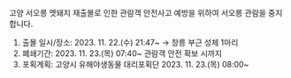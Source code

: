 고양 서오릉 멧돼지 재출몰로 인한 관람객 안전사고 예방을 위하여 서오릉 관람을 중지합니다.
1. 출몰 일시/장소: 2023. 11. 22.(수) 21:47~ → 창릉 부근 성체 1마리
2. 폐쇄기간: 2023. 11. 23.(목) 07:40~ 관람객 안전 확보 시까지
3. 포획계획: 고양시 유해야생동물 대리포획단 2023. 11. 23.(목) 08:00~